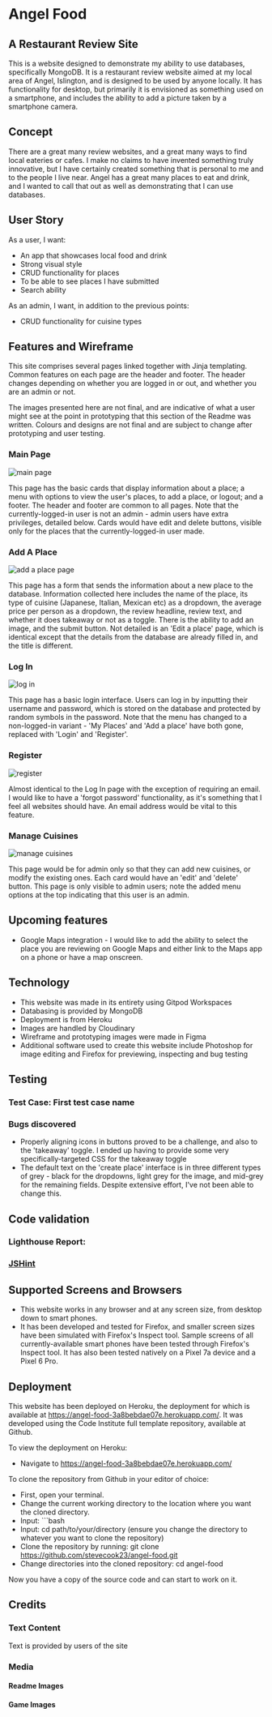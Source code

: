 # Angel Food

## A Restaurant Review Site
This is a website designed to demonstrate my ability to use databases, specifically MongoDB. It is a restaurant review website aimed at my local area of Angel, Islington, and is designed to be used by anyone locally. It has functionality for desktop, but primarily it is envisioned as something used on a smartphone, and includes the ability to add a picture taken by a smartphone camera.

## Concept
There are a great many review websites, and a great many ways to find local eateries or cafes. I make no claims to have invented something truly innovative, but I have certainly created something that is personal to me and to the people I live near. Angel has a great many places to eat and drink, and I wanted to call that out as well as demonstrating that I can use databases.

## User Story
As a user, I want:
+ An app that showcases local food and drink
+ Strong visual style
+ CRUD functionality for places
+ To be able to see places I have submitted
+ Search ability

As an admin, I want, in addition to the previous points:
+ CRUD functionality for cuisine types

## Features and Wireframe
This site comprises several pages linked together with Jinja templating. Common features on each page are the header and footer. The header changes depending on whether you are logged in or out, and whether you are an admin or not.

The images presented here are not final, and are indicative of what a user might see at the point in prototyping that this section of the Readme was written. Colours and designs are not final and are subject to change after prototyping and user testing.

### Main Page
![main page](readme_docs/prototype/main_page.png "main page")

This page has the basic cards that display information about a place; a menu with options to view the user's places, to add a place, or logout; and a footer. The header and footer are common to all pages. Note that the currently-logged-in user is not an admin - admin users have extra privileges, detailed below. Cards would have edit and delete buttons, visible only for the places that the currently-logged-in user made.

### Add A Place
![add a place page](readme_docs/prototype/add_place.png "add a place page")

This page has a form that sends the information about a new place to the database. Information collected here includes the name of the place, its type of cuisine (Japanese, Italian, Mexican etc) as a dropdown, the average price per person as a dropdown, the review headline, review text, and whether it does takeaway or not as a toggle. There is the ability to add an image, and the submit button. Not detailed is an 'Edit a place' page, which is identical except that the details from the database are already filled in, and the title is different.

### Log In
![log in](readme_docs/prototype/log_in.png "log in")

This page has a basic login interface. Users can log in by inputting their username and password, which is stored on the database and protected by random symbols in the password. Note that the menu has changed to a non-logged-in variant - 'My Places' and 'Add a place' have both gone, replaced with 'Login' and 'Register'.

### Register
![register](readme_docs/prototype/register.png "register")

Almost identical to the Log In page with the exception of requiring an email. I would like to have a 'forgot password' functionality, as it's something that I feel all websites should have. An email address would be vital to this feature.

### Manage Cuisines
![manage cuisines](readme_docs/prototype/cuisines.png "manage cuisines")

This page would be for admin only so that they can add new cuisines, or modify the existing ones. Each card would have an 'edit' and 'delete' button. This page is only visible to admin users; note the added menu options at the top indicating that this user is an admin.

## Upcoming features
+ Google Maps integration - I would like to add the ability to select the place you are reviewing on Google Maps and either link to the Maps app on a phone or have a map onscreen.

## Technology
+ This website was made in its entirety using Gitpod Workspaces
+ Databasing is provided by MongoDB
+ Deployment is from Heroku
+ Images are handled by Cloudinary
+ Wireframe and prototyping images were made in Figma
+ Additional software used to create this website include Photoshop for image editing and Firefox for previewing, inspecting and bug testing

## Testing
### Test Case: First test case name

### Bugs discovered
+ Properly aligning icons in buttons proved to be a challenge, and also to the 'takeaway' toggle. I ended up having to provide some very specifically-targeted CSS for the takeaway toggle
+ The default text on the 'create place' interface is in three different types of grey - black for the dropdowns, light grey for the image, and mid-grey for the remaining fields. Despite extensive effort, I've not been able to change this.

## Code validation

### Lighthouse Report:

### <a href="https://jshint.com/" target="_blank">JSHint</a>

## Supported Screens and Browsers
+ This website works in any browser and at any screen size, from desktop down to smart phones.
+ It has been developed and tested for Firefox, and smaller screen sizes have been simulated with Firefox's Inspect tool. Sample screens of all currently-available smart phones have been tested through Firefox's Inspect tool. It has also been tested natively on a Pixel 7a device and a Pixel 6 Pro.

## Deployment
This website has been deployed on Heroku, the deployment for which is available at https://angel-food-3a8bebdae07e.herokuapp.com/. It was developed using the Code Institute full template repository, available at Github.

To view the deployment on Heroku:

+ Navigate to https://angel-food-3a8bebdae07e.herokuapp.com/

To clone the repository from Github in your editor of choice:

+ First, open your terminal.
+ Change the current working directory to the location where you want the cloned directory.
+ Input: ```bash
+ Input: cd path/to/your/directory (ensure you change the directory to whatever you want to clone the repository)
+ Clone the repository by running: git clone https://github.com/stevecook23/angel-food.git
+ Change directories into the cloned repository: cd angel-food

Now you have a copy of the source code and can start to work on it.

## Credits
### Text Content
Text is provided by users of the site

### Media
#### Readme Images

#### Game Images